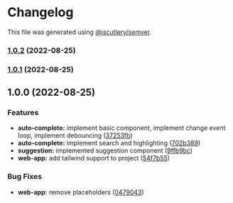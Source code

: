 # Changelog

This file was generated using [@jscutlery/semver](https://github.com/jscutlery/semver).

### [1.0.2](https://github.com/ubirajaramneto/d33l/compare/v1.0.1...v1.0.2) (2022-08-25)

### [1.0.1](https://github.com/ubirajaramneto/d33l/compare/v1.0.0...v1.0.1) (2022-08-25)

## 1.0.0 (2022-08-25)


### Features

* **auto-complete:** implement basic component, implement change event loop, implement debouncing ([37253fb](https://github.com/ubirajaramneto/d33l/commit/37253fbcc41f8bac2a78fa18b55cf7c239b20066))
* **auto-complete:** implement search and highlighting ([702b389](https://github.com/ubirajaramneto/d33l/commit/702b38905b0f6222e84275b0047ac29d90229b42))
* **suggestion:** implemented suggestion component ([9ffb9bc](https://github.com/ubirajaramneto/d33l/commit/9ffb9bc695891add9b04d8f007c7bb958941a7fd))
* **web-app:** add tailwind support to project ([54f7b55](https://github.com/ubirajaramneto/d33l/commit/54f7b55b1b316168d513cf0d46420ae222876d22))


### Bug Fixes

* **web-app:** remove placeholders ([0479043](https://github.com/ubirajaramneto/d33l/commit/0479043d2a491c7e26a51c62f23463c970cc2f9e))
